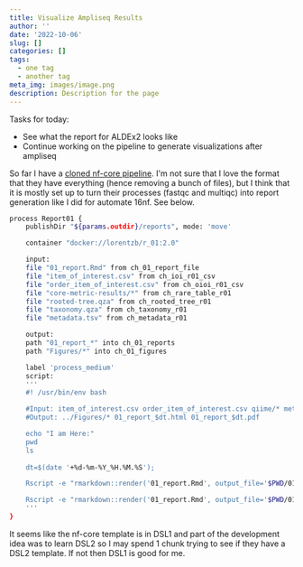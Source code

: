 ```yaml
---
title: Visualize Ampliseq Results
author: ''
date: '2022-10-06'
slug: []
categories: []
tags:
  - one tag
  - another tag
meta_img: images/image.png
description: Description for the page
---
```


Tasks for today:

   - See what the report for ALDEx2 looks like
   - Continue working on the pipeline to generate visualizations after ampliseq

So far I have a [cloned nf-core pipeline](https://github.com/lorentzben/ampliseqvis/commit/69d6bf34c3fe649ac54dddd723149481062633ba). I'm not sure that I love the format that they have everything (hence removing a bunch of files), but I think that it is mostly set up to turn their processes (fastqc and multiqc) into report generation like I did for automate 16nf. See below. 

```bash
process Report01 {
    publishDir "${params.outdir}/reports", mode: 'move'

    container "docker://lorentzb/r_01:2.0"

    input:
    file "01_report.Rmd" from ch_01_report_file
    file "item_of_interest.csv" from ch_ioi_r01_csv
    file "order_item_of_interest.csv" from ch_oioi_r01_csv
    file "core-metric-results/*" from ch_rare_table_r01 
    file "rooted-tree.qza" from ch_rooted_tree_r01  
    file "taxonomy.qza" from ch_taxonomy_r01  
    file "metadata.tsv" from ch_metadata_r01

    output:
    path "01_report_*" into ch_01_reports
    path "Figures/*" into ch_01_figures

    label 'process_medium'
    script:
    '''
    #! /usr/bin/env bash

    #Input: item_of_interest.csv order_item_of_interest.csv qiime/* metadata.tsv
    #Output: ../Figures/* 01_report_$dt.html 01_report_$dt.pdf

    echo "I am Here:"
    pwd
    ls
    
    dt=$(date '+%d-%m-%Y_%H.%M.%S');

    Rscript -e "rmarkdown::render('01_report.Rmd', output_file='$PWD/01_report_$dt.html', output_format='html_document', clean=TRUE, knit_root_dir='$PWD')"

    Rscript -e "rmarkdown::render('01_report.Rmd', output_file='$PWD/01_report_$dt.pdf', output_format='pdf_document', clean=TRUE, knit_root_dir='$PWD')"
    '''
}
```

It seems like the nf-core template is in DSL1 and part of the development idea was to learn DSL2 so I may spend 1 chunk trying to see if they have a DSL2 template. If not then DSL1 is good for me.

